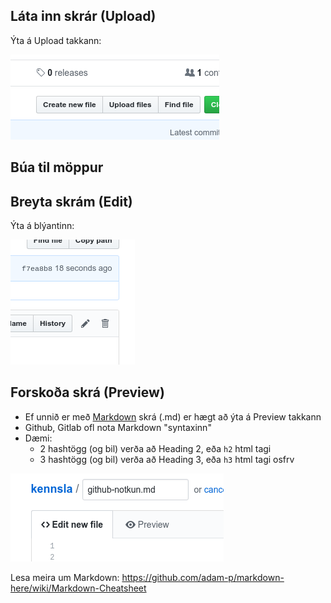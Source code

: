 ## Láta inn skrár (Upload)
Ýta á Upload takkann:

![upload](/images/2018-11-02_18-31-12.png)

## Búa til möppur

## Breyta skrám (Edit)
Ýta á blýantinn:

![edit](/images/2018-11-02_18-42-03.png)
      

## Forskoða skrá (Preview)
* Ef unnið er með [Markdown](https://github.com/adam-p/markdown-here/wiki/Markdown-Cheatsheet) skrá (.md) er hægt að ýta á Preview takkann
* Github, Gitlab ofl nota Markdown "syntaxinn"
* Dæmi:
   * 2 hashtögg (og bil) verða að Heading 2, eða `h2` html tagi
   * 3 hashtögg (og bil) verða að Heading 3, eða `h3` html tagi osfrv

![preview](/images/2018-11-02_18-32-39.png)
   

Lesa meira um Markdown:
https://github.com/adam-p/markdown-here/wiki/Markdown-Cheatsheet
